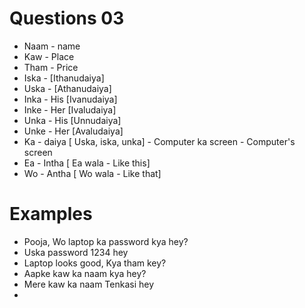 # Questions 03
* Naam - name
* Kaw - Place
* Tham - Price
* Iska - [Ithanudaiya]
* Uska - [Athanudaiya]
* Inka - His [Ivanudaiya]
* Inke - Her [Ivaludaiya]
* Unka - His [Unnudaiya]
* Unke - Her [Avaludaiya]
* Ka - daiya [ Uska, iska, unka] - Computer ka screen - Computer's screen
* Ea - Intha [ Ea wala - Like this]
* Wo - Antha [ Wo wala - Like that]

# Examples
* Pooja, Wo laptop ka password kya hey?
* Uska password 1234 hey
* Laptop looks good, Kya tham key?
* Aapke kaw ka naam kya hey?
* Mere kaw ka naam Tenkasi hey
* 